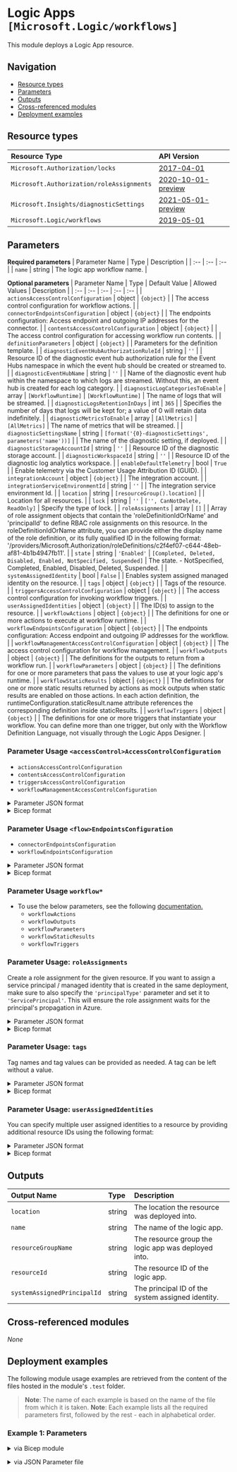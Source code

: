 # Logic Apps `[Microsoft.Logic/workflows]`

This module deploys a Logic App resource.

## Navigation

- [Resource types](#Resource-types)
- [Parameters](#Parameters)
- [Outputs](#Outputs)
- [Cross-referenced modules](#Cross-referenced-modules)
- [Deployment examples](#Deployment-examples)

## Resource types

| Resource Type | API Version |
| :-- | :-- |
| `Microsoft.Authorization/locks` | [2017-04-01](https://docs.microsoft.com/en-us/azure/templates/Microsoft.Authorization/2017-04-01/locks) |
| `Microsoft.Authorization/roleAssignments` | [2020-10-01-preview](https://docs.microsoft.com/en-us/azure/templates/Microsoft.Authorization/2020-10-01-preview/roleAssignments) |
| `Microsoft.Insights/diagnosticSettings` | [2021-05-01-preview](https://docs.microsoft.com/en-us/azure/templates/Microsoft.Insights/2021-05-01-preview/diagnosticSettings) |
| `Microsoft.Logic/workflows` | [2019-05-01](https://docs.microsoft.com/en-us/azure/templates/Microsoft.Logic/2019-05-01/workflows) |

## Parameters

**Required parameters**
| Parameter Name | Type | Description |
| :-- | :-- | :-- |
| `name` | string | The logic app workflow name. |

**Optional parameters**
| Parameter Name | Type | Default Value | Allowed Values | Description |
| :-- | :-- | :-- | :-- | :-- |
| `actionsAccessControlConfiguration` | object | `{object}` | | The access control configuration for workflow actions. |
| `connectorEndpointsConfiguration` | object | `{object}` | | The endpoints configuration: Access endpoint and outgoing IP addresses for the connector. |
| `contentsAccessControlConfiguration` | object | `{object}` | | The access control configuration for accessing workflow run contents. |
| `definitionParameters` | object | `{object}` | | Parameters for the definition template. |
| `diagnosticEventHubAuthorizationRuleId` | string | `''` | | Resource ID of the diagnostic event hub authorization rule for the Event Hubs namespace in which the event hub should be created or streamed to. |
| `diagnosticEventHubName` | string | `''` | | Name of the diagnostic event hub within the namespace to which logs are streamed. Without this, an event hub is created for each log category. |
| `diagnosticLogCategoriesToEnable` | array | `[WorkflowRuntime]` | `[WorkflowRuntime]` | The name of logs that will be streamed. |
| `diagnosticLogsRetentionInDays` | int | `365` | | Specifies the number of days that logs will be kept for; a value of 0 will retain data indefinitely. |
| `diagnosticMetricsToEnable` | array | `[AllMetrics]` | `[AllMetrics]` | The name of metrics that will be streamed. |
| `diagnosticSettingsName` | string | `[format('{0}-diagnosticSettings', parameters('name'))]` | | The name of the diagnostic setting, if deployed. |
| `diagnosticStorageAccountId` | string | `''` | | Resource ID of the diagnostic storage account. |
| `diagnosticWorkspaceId` | string | `''` | | Resource ID of the diagnostic log analytics workspace. |
| `enableDefaultTelemetry` | bool | `True` | | Enable telemetry via the Customer Usage Attribution ID (GUID). |
| `integrationAccount` | object | `{object}` | | The integration account. |
| `integrationServiceEnvironmentId` | string | `''` | | The integration service environment Id. |
| `location` | string | `[resourceGroup().location]` | | Location for all resources. |
| `lock` | string | `''` | `['', CanNotDelete, ReadOnly]` | Specify the type of lock. |
| `roleAssignments` | array | `[]` | | Array of role assignment objects that contain the 'roleDefinitionIdOrName' and 'principalId' to define RBAC role assignments on this resource. In the roleDefinitionIdOrName attribute, you can provide either the display name of the role definition, or its fully qualified ID in the following format: '/providers/Microsoft.Authorization/roleDefinitions/c2f4ef07-c644-48eb-af81-4b1b4947fb11'. |
| `state` | string | `'Enabled'` | `[Completed, Deleted, Disabled, Enabled, NotSpecified, Suspended]` | The state. - NotSpecified, Completed, Enabled, Disabled, Deleted, Suspended. |
| `systemAssignedIdentity` | bool | `False` | | Enables system assigned managed identity on the resource. |
| `tags` | object | `{object}` | | Tags of the resource. |
| `triggersAccessControlConfiguration` | object | `{object}` | | The access control configuration for invoking workflow triggers. |
| `userAssignedIdentities` | object | `{object}` | | The ID(s) to assign to the resource. |
| `workflowActions` | object | `{object}` | | The definitions for one or more actions to execute at workflow runtime. |
| `workflowEndpointsConfiguration` | object | `{object}` | | The endpoints configuration: Access endpoint and outgoing IP addresses for the workflow. |
| `workflowManagementAccessControlConfiguration` | object | `{object}` | | The access control configuration for workflow management. |
| `workflowOutputs` | object | `{object}` | | The definitions for the outputs to return from a workflow run. |
| `workflowParameters` | object | `{object}` | | The definitions for one or more parameters that pass the values to use at your logic app's runtime. |
| `workflowStaticResults` | object | `{object}` | | The definitions for one or more static results returned by actions as mock outputs when static results are enabled on those actions. In each action definition, the runtimeConfiguration.staticResult.name attribute references the corresponding definition inside staticResults. |
| `workflowTriggers` | object | `{object}` | | The definitions for one or more triggers that instantiate your workflow. You can define more than one trigger, but only with the Workflow Definition Language, not visually through the Logic Apps Designer. |

### Parameter Usage `<accessControl>AccessControlConfiguration`

- `actionsAccessControlConfiguration`
- `contentsAccessControlConfiguration`
- `triggersAccessControlConfiguration`
- `workflowManagementAccessControlConfiguration`

<details>

<summary>Parameter JSON format</summary>

```json
"<accessControl>AccessControlConfiguration": {
    "value": {
        "allowedCallerIpAddresses": [
            {
                "addressRange": "string"
            }
        ],
        "openAuthenticationPolicies": {
            "policies": {}
        }
    }
}
```

</details>

<details>

<summary>Bicep format</summary>

```bicep
'<accessControl>AccessControlConfiguration': {
    allowedCallerIpAddresses: [
        {
            addressRange: 'string'
        }
    ]
    openAuthenticationPolicies: {
        policies: {}
    }
}
```

</details>
<p>

### Parameter Usage `<flow>EndpointsConfiguration`

- `connectorEndpointsConfiguration`
- `workflowEndpointsConfiguration`

<details>

<summary>Parameter JSON format</summary>

```json
"<flow>EndpointsConfiguration": {
    "value": {
        "outgoingIpAddresses": [
            {
                "address": "string"
            }
        ],
            "accessEndpointIpAddresses": [
            {
                "address": "string"
            }
        ]
    }
}
```

</details>

<details>

<summary>Bicep format</summary>

```bicep
'<flow>EndpointsConfiguration': {
    outgoingIpAddresses: [
        {
            address: 'string'
        }
    ]
    accessEndpointIpAddresses: [
        {
            address: 'string'
        }
    ]
}
```

</details>
<p>

### Parameter Usage `workflow*`

- To use the below parameters, see the following [documentation.](https://docs.microsoft.com/en-us/azure/logic-apps/logic-apps-workflow-definition-language)
  - `workflowActions`
  - `workflowOutputs`
  - `workflowParameters`
  - `workflowStaticResults`
  - `workflowTriggers`

### Parameter Usage: `roleAssignments`

Create a role assignment for the given resource. If you want to assign a service principal / managed identity that is created in the same deployment, make sure to also specify the `'principalType'` parameter and set it to `'ServicePrincipal'`. This will ensure the role assignment waits for the principal's propagation in Azure.

<details>

<summary>Parameter JSON format</summary>

```json
"roleAssignments": {
    "value": [
        {
            "roleDefinitionIdOrName": "Reader",
            "description": "Reader Role Assignment",
            "principalIds": [
                "12345678-1234-1234-1234-123456789012", // object 1
                "78945612-1234-1234-1234-123456789012" // object 2
            ]
        },
        {
            "roleDefinitionIdOrName": "/providers/Microsoft.Authorization/roleDefinitions/c2f4ef07-c644-48eb-af81-4b1b4947fb11",
            "principalIds": [
                "12345678-1234-1234-1234-123456789012" // object 1
            ],
            "principalType": "ServicePrincipal"
        }
    ]
}
```

</details>

<details>

<summary>Bicep format</summary>

```bicep
roleAssignments: [
    {
        roleDefinitionIdOrName: 'Reader'
        description: 'Reader Role Assignment'
        principalIds: [
            '12345678-1234-1234-1234-123456789012' // object 1
            '78945612-1234-1234-1234-123456789012' // object 2
        ]
    }
    {
        roleDefinitionIdOrName: '/providers/Microsoft.Authorization/roleDefinitions/c2f4ef07-c644-48eb-af81-4b1b4947fb11'
        principalIds: [
            '12345678-1234-1234-1234-123456789012' // object 1
        ]
        principalType: 'ServicePrincipal'
    }
]
```

</details>
<p>

### Parameter Usage: `tags`

Tag names and tag values can be provided as needed. A tag can be left without a value.

<details>

<summary>Parameter JSON format</summary>

```json
"tags": {
    "value": {
        "Environment": "Non-Prod",
        "Contact": "test.user@testcompany.com",
        "PurchaseOrder": "1234",
        "CostCenter": "7890",
        "ServiceName": "DeploymentValidation",
        "Role": "DeploymentValidation"
    }
}
```

</details>

<details>

<summary>Bicep format</summary>

```bicep
tags: {
    Environment: 'Non-Prod'
    Contact: 'test.user@testcompany.com'
    PurchaseOrder: '1234'
    CostCenter: '7890'
    ServiceName: 'DeploymentValidation'
    Role: 'DeploymentValidation'
}
```

</details>
<p>

### Parameter Usage: `userAssignedIdentities`

You can specify multiple user assigned identities to a resource by providing additional resource IDs using the following format:

<details>

<summary>Parameter JSON format</summary>

```json
"userAssignedIdentities": {
    "value": {
        "/subscriptions/12345678-1234-1234-1234-123456789012/resourcegroups/validation-rg/providers/Microsoft.ManagedIdentity/userAssignedIdentities/adp-sxx-az-msi-x-001": {},
        "/subscriptions/12345678-1234-1234-1234-123456789012/resourcegroups/validation-rg/providers/Microsoft.ManagedIdentity/userAssignedIdentities/adp-sxx-az-msi-x-002": {}
    }
}
```

</details>

<details>

<summary>Bicep format</summary>

```bicep
userAssignedIdentities: {
    '/subscriptions/12345678-1234-1234-1234-123456789012/resourcegroups/validation-rg/providers/Microsoft.ManagedIdentity/userAssignedIdentities/adp-sxx-az-msi-x-001': {}
    '/subscriptions/12345678-1234-1234-1234-123456789012/resourcegroups/validation-rg/providers/Microsoft.ManagedIdentity/userAssignedIdentities/adp-sxx-az-msi-x-002': {}
}
```

</details>
<p>

## Outputs

| Output Name                 | Type   | Description                                         |
| :-------------------------- | :----- | :-------------------------------------------------- |
| `location`                  | string | The location the resource was deployed into.        |
| `name`                      | string | The name of the logic app.                          |
| `resourceGroupName`         | string | The resource group the logic app was deployed into. |
| `resourceId`                | string | The resource ID of the logic app.                   |
| `systemAssignedPrincipalId` | string | The principal ID of the system assigned identity.   |

## Cross-referenced modules

_None_

## Deployment examples

The following module usage examples are retrieved from the content of the files hosted in the module's `.test` folder.

> **Note**: The name of each example is based on the name of the file from which it is taken.
> **Note**: Each example lists all the required parameters first, followed by the rest - each in alphabetical order.

<h3>Example 1: Parameters</h3>

<details>

<summary>via Bicep module</summary>

```bicep
module workflows './Microsoft.Logic/workflows/deploy.bicep' = {
  name: '${uniqueString(deployment().name)}-workflows'
  params: {
    // Required parameters
    name: '<<namePrefix>>-az-lga-x-001'
    // Non-required parameters
    lock: 'CanNotDelete'
    tags: {}
  }
}
```

</details>
<p>

<details>

<summary>via JSON Parameter file</summary>

```json
{
  "$schema": "https://schema.management.azure.com/schemas/2019-04-01/deploymentParameters.json#",
  "contentVersion": "1.0.0.0",
  "parameters": {
    // Required parameters
    "name": {
      "value": "<<namePrefix>>-az-lga-x-001"
    },
    // Non-required parameters
    "lock": {
      "value": "CanNotDelete"
    },
    "tags": {
      "value": {}
    }
  }
}
```

</details>
<p>
